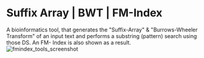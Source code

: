 # Suffix Array | BWT | FM-Index

A bioinformatics tool, that generates the "Suffix-Array" &amp; "Burrows-Wheeler Transform" of an input text and performs a substring (pattern) search using those DS. An FM- Index is also shown as a result.
![fmindex_tools_screenshot](https://github.com/kris96tian/fm_idx_suff_arr_bwt/assets/92834350/75faf936-8aa0-466a-ab5a-2ba5df10b5aa)
